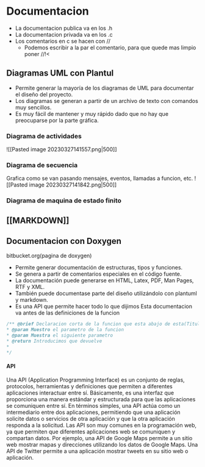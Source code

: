 # Documentacion
- La documentacion publica va en los .h
- La documentacion privada va en los .c
- Los comentarios en c se hacen con //
	- Podemos escribir a la par el comentario, para que quede mas limpio poner //!<
## Diagramas UML con Plantul
- Permite generar la mayoría de los diagramas de UML para documentar el diseño del proyecto.
- Los diagramas se generan a partir de un archivo de texto con comandos muy sencillos.
- Es muy fácil de mantener y muy rápido dado que no hay que preocuparse por la parte gráfica.
### Diagrama de actividades
![[Pasted image 20230327141557.png|500]]
### Diagrama de secuencia
Grafica como se van pasando mensajes, eventos, llamadas a funcion, etc.
![[Pasted image 20230327141842.png|500]]
### Diagrama de maquina de estado finito



## [[MARKDOWN]]

## Documentacion con Doxygen
bitbucket.org(pagina de doxygen)
- Permite generar documentación de estructuras, tipos y funciones.
- Se genera a partir de comentarios especiales en el código fuente.
- La documentación puede generarse en HTML, Latex, PDF, Man Pages, RTF y XML.
- También puede documentase parte del diseño utilizándolo con plantuml y markdown.
- Es una API que permite hacer todo lo que dijimos
Esta documentacion va antes de las definiciones de la funcion
``` C
/** @brief Declaracion corta de la funcion que esta abajo de esta(Titulo basicamente)
* @param Muestro el parametro de la funcion
* @param Muestra el siguiente parametro
* @return Introducimos que devuelve
*
*/
```
#### API
Una API (Application Programming Interface) es un conjunto de reglas, protocolos, herramientas y definiciones que permiten a diferentes aplicaciones interactuar entre sí. Básicamente, es una interfaz que proporciona una manera estándar y estructurada para que las aplicaciones se comuniquen entre sí.
En términos simples, una API actúa como un intermediario entre dos aplicaciones, permitiendo que una aplicación solicite datos o servicios de otra aplicación y que la otra aplicación responda a la solicitud. Las API son muy comunes en la programación web, ya que permiten que diferentes aplicaciones web se comuniquen y compartan datos.
Por ejemplo, una API de Google Maps permite a un sitio web mostrar mapas y direcciones utilizando los datos de Google Maps. Una API de Twitter permite a una aplicación mostrar tweets en su sitio web o aplicación.
